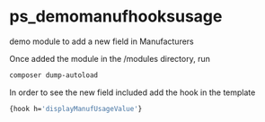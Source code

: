 # ps_demomanufhooksusage
demo module to add a new field in Manufacturers

Once added the module in the /modules directory, run
```sh
composer dump-autoload
```


In order to see the new field included add the hook in the template

```sh
{hook h='displayManufUsageValue'} 
```
